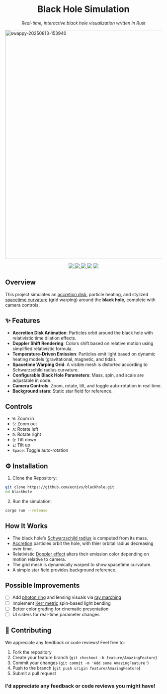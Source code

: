 <h1 align="center">Black Hole Simulation</h1>
<p align="center"><em>Real-time, interactive black hole visualization written in Rust</em></p>

<img width="1401" height="735" alt="swappy-20250813-153940" src="https://github.com/user-attachments/assets/584c9aa1-2a83-4c5d-803d-d3070af5940e" />

<p align="center">
  <a href="https://github.com/ecnivs/blackhole/stargazers">
    <img src="https://img.shields.io/github/stars/ecnivs/blackhole?style=flat-square">
  </a>
  <a href="https://github.com/ecnivs/blackhole/issues">
    <img src="https://img.shields.io/github/issues/ecnivs/blackhole?style=flat-square">
  </a>
  <a href="https://github.com/ecnivs/blackhole/blob/master/LICENSE">
    <img src="https://img.shields.io/github/license/ecnivs/blackhole?style=flat-square">
  </a>
  <img src="https://img.shields.io/github/languages/top/ecnivs/blackhole?style=flat-square">
  <img src="https://img.shields.io/badge/platform-Linux%20%7C%20macOS%20%7C%20Windows-informational?style=flat-square">
</p>

## Overview
This project simulates an [accretion disk](https://en.wikipedia.org/wiki/Accretion_disk), particle heating, and stylized [spacetime curvature](https://en.wikipedia.org/wiki/Curved_spacetime) (grid warping) around the **black hole**, complete with camera controls.

## ✨ Features
- **Accretion Disk Animation**: Particles orbit around the black hole with relativistic time dilation effects.
- **Doppler Shift Rendering**: Colors shift based on relative motion using simplified relativistic formula.
- **Temperature-Driven Emission**: Particles emit light based on dynamic heating models (gravitational, magnetic, and tidal).
- **Spacetime Warping Grid**: A visible mesh is distorted according to Schwarzschild radius curvature.
- **Configurable Black Hole Parameters**: Mass, spin, and scale are adjustable in code.
- **Camera Controls**: Zoom, rotate, tilt, and toggle auto-rotation in real time.
- **Background stars**: Static star field for reference.

## Controls
- `W`: Zoom in
- `S`: Zoom out
- `A`: Rotate left
- `D`: Rotate right
- `Q`: Tilt down
- `E`: Tilt up
- `Space`: Toggle auto-rotation

## ⚙️ Installation
1. Clone the Repository:
```bash
git clone https://github.com/ecnivs/blackhole.git
cd blackhole
```
2. Run the simulation:
```bash
cargo run --release
```
## How It Works
- The black hole's [Schwarzschild radius](https://en.wikipedia.org/wiki/Schwarzschild_radius) is computed from its mass.
- [Accretion](https://en.wikipedia.org/wiki/Accretion_(astrophysics)) particles orbit the hole, with thier orbital radius decreasing over time.
- Relativistic [Doppler effect](https://en.wikipedia.org/wiki/Doppler_effect) alters their emission color depending on motion relative to camera.
- The grid mesh is dynamically warped to show spacetime curvature.
- A simple star field provides background reference.

## Possible Improvements
- [ ] Add [photon ring](https://en.wikipedia.org/wiki/Photon_sphere) and lensing visuals via [ray marching](https://en.wikipedia.org/wiki/Ray_marching)
- [ ] Implement [Kerr metric](https://en.wikipedia.org/wiki/Kerr_metric) spin-based light bending
- [ ] Better color grading for cinematic presentation
- [ ] UI silders for real-time parameter changes

## 🙌 Contributing
We appreciate any feedback or code reviews! Feel free to:
1. Fork the repository
2. Create your feature branch (`git checkout -b feature/AmazingFeature`)
3. Commit your changes (`git commit -m 'Add some AmazingFeature'`)
4. Push to the branch (`git push origin feature/AmazingFeature`)
5. Submit a pull request

### I'd appreciate any feedback or code reviews you might have!
